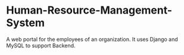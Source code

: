 # Human-Resource-Management-System
A web portal for the employees of an organization. It uses Django and MySQL to support Backend.
